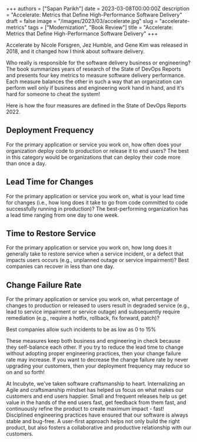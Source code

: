 +++
authors = ["Sapan Parikh"]
date = 2023-03-08T00:00:00Z
description = "Accelerate: Metrics that Define High-Performance Software Delivery"
draft = false
image = "/images/2023/03/accelerate.jpg"
slug = "accelerate-metrics"
tags = ["Modernization", "Book Review"]
title = "Accelerate: Metrics that Define High-Performance Software Delivery"
+++

Accelerate by Nicole Forsgren, Jez Humble, and Gene Kim was released in 2018, and it changed how I think about software delivery.

Who really is responsible for the software delivery business or engineering? The book summarizes years of research of the State of DevOps Reports and presents four key metrics to measure software delivery performance. Each measure balances the other in such a way that an organization can perform well only if business and engineering work hand in hand, and it's hard for someone to cheat the system!

Here is how the four measures are defined in the State of DevOps Reports 2022.

## Deployment Frequency

For the primary application or service you work on, how often does your organization deploy code to production or release it to end users? The best in this category would be organizations that can deploy their code more than once a day.

## Lead Time for Changes

For the primary application or service you work on, what is your lead time for changes (i.e., how long does it take to go from code committed to code successfully running in production)? The best-performing organization has a lead time ranging from one day to one week.

## Time to Restore Service

For the primary application or service you work on, how long does it generally take to restore service when a service incident, or a defect that impacts users occurs (e.g., unplanned outage or service impairment)? Best companies can recover in less than one day.

## Change Failure Rate

For the primary application or service you work on, what percentage of changes to production or released to users result in degraded service (e.g., lead to service impairment or service outage) and subsequently require remediation (e.g., require a hotfix, rollback, fix forward, patch)?

Best companies allow such incidents to be as low as 0 to 15%

These measures keep both business and engineering in check because they self-balance each other. If you try to reduce the lead time to change without adopting proper engineering practices, then your change failure rate may increase. If you want to decrease the change failure rate by never upgrading your customers, then your deployment frequency may reduce so on and so forth!

At Incubyte, we've taken software craftsmanship to heart. Internalizing an Agile and craftsmanship mindset has helped us focus on what makes our customers and end users happier. Small and frequent releases help us get value in the hands of the end users fast, get feedback from them fast, and continuously refine the product to create maximum impact - fast! Disciplined engineering practices have ensured that our software is always stable and bug-free. A user-first approach helps not only build the right product, but also fosters a collaborative and productive relationship with our customers.
